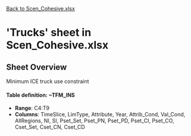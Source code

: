 [Back to Scen_Cohesive.xlsx](README.md)

# 'Trucks' sheet in Scen_Cohesive.xlsx

## Sheet Overview

Minimum ICE truck use constraint

#### Table definition: ~TFM_INS
- **Range**: C4:T9
- **Columns**: TimeSlice, LimType, Attribute, Year, Attrib_Cond, Val_Cond, AllRegions, NI, SI, Pset_Set, Pset_PN, Pset_PD, Pset_CI, Pset_CO, Cset_Set, Cset_CN, Cset_CD

